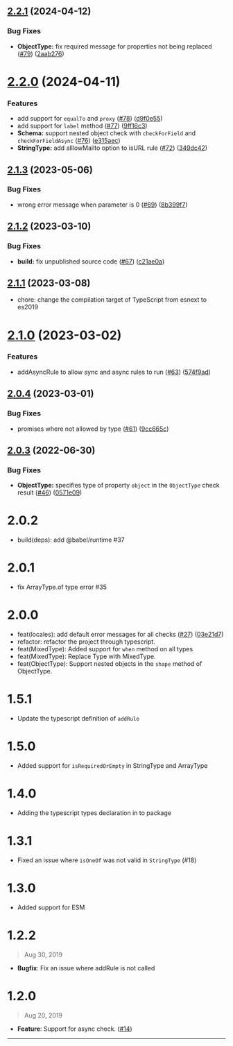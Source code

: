 ## [2.2.1](https://github.com/rsuite/schema-typed/compare/2.2.0...2.2.1) (2024-04-12)


### Bug Fixes

* **ObjectType:** fix required message for properties not being replaced ([#79](https://github.com/rsuite/schema-typed/issues/79)) ([2aab276](https://github.com/rsuite/schema-typed/commit/2aab2768994b42d3572c2d90a926329912811c80))



# [2.2.0](https://github.com/rsuite/schema-typed/compare/2.1.3...2.2.0) (2024-04-11)


### Features

* add support for `equalTo` and `proxy` ([#78](https://github.com/rsuite/schema-typed/issues/78)) ([d9f0e55](https://github.com/rsuite/schema-typed/commit/d9f0e555cf532731839584b0c036648001fe0503))
* add support for `label` method ([#77](https://github.com/rsuite/schema-typed/issues/77)) ([9ff16c3](https://github.com/rsuite/schema-typed/commit/9ff16c346d6f13caabd4910a7d920c1c11eced18))
* **Schema:** support nested object check with `checkForField` and `checkForFieldAsync` ([#76](https://github.com/rsuite/schema-typed/issues/76)) ([e315aec](https://github.com/rsuite/schema-typed/commit/e315aec657ee230f2cf235861e05b37a7eedd274))
* **StringType:** add alllowMailto option to isURL rule ([#72](https://github.com/rsuite/schema-typed/issues/72)) ([349dc42](https://github.com/rsuite/schema-typed/commit/349dc429b51db89e7b261ed24aa006435c501685))



## [2.1.3](https://github.com/rsuite/schema-typed/compare/2.1.2...2.1.3) (2023-05-06)


### Bug Fixes

* wrong error message when parameter is 0 ([#69](https://github.com/rsuite/schema-typed/issues/69)) ([8b399f7](https://github.com/rsuite/schema-typed/commit/8b399f78143dbf36dd2c837c992687c7560027b3))



## [2.1.2](https://github.com/rsuite/schema-typed/compare/2.1.1...2.1.2) (2023-03-10)


### Bug Fixes

* **build:** fix unpublished source code ([#67](https://github.com/rsuite/schema-typed/issues/67)) ([c21ae0a](https://github.com/rsuite/schema-typed/commit/c21ae0a94578907e3fdd0467e5d1a1e3ec7c4d85))



## [2.1.1](https://github.com/rsuite/schema-typed/compare/2.1.0...2.1.1) (2023-03-08)

- chore: change the compilation target of TypeScript from esnext to es2019

# [2.1.0](https://github.com/rsuite/schema-typed/compare/2.0.4...2.1.0) (2023-03-02)

### Features

- addAsyncRule to allow sync and async rules to run ([#63](https://github.com/rsuite/schema-typed/issues/63)) ([574f9ad](https://github.com/rsuite/schema-typed/commit/574f9ad973af97b8c1bae44c3fcfa3dad608c4d6))

## [2.0.4](https://github.com/rsuite/schema-typed/compare/2.0.3...2.0.4) (2023-03-01)

### Bug Fixes

- promises where not allowed by type ([#61](https://github.com/rsuite/schema-typed/issues/61)) ([9cc665c](https://github.com/rsuite/schema-typed/commit/9cc665c4f72b5a22942d351c961263c179888a7a))

## [2.0.3](https://github.com/rsuite/schema-typed/compare/2.0.2...2.0.3) (2022-06-30)

### Bug Fixes

- **ObjectType:** specifies type of property `object` in the `ObjectType` check result ([#46](https://github.com/rsuite/schema-typed/issues/46)) ([0571e09](https://github.com/rsuite/schema-typed/commit/0571e097217b0c999acaf9e5780bdd289aa46a46))

# 2.0.2

- build(deps): add @babel/runtime #37

# 2.0.1

- fix ArrayType.of type error #35

# 2.0.0

- feat(locales): add default error messages for all checks ([#27](https://github.com/rsuite/schema-typed/issues/27)) ([03e21d7](https://github.com/rsuite/schema-typed/commit/03e21d77e9a6e0cd4fddcb1adfe8c485025f246b))
- refactor: refactor the project through typescript.
- feat(MixedType): Added support for `when` method on all types
- feat(MixedType): Replace Type with MixedType.
- feat(ObjectType): Support nested objects in the `shape` method of ObjectType.

# 1.5.1

- Update the typescript definition of `addRule`

# 1.5.0

- Added support for `isRequiredOrEmpty` in StringType and ArrayType

# 1.4.0

- Adding the typescript types declaration in to package

# 1.3.1

- Fixed an issue where `isOneOf` was not valid in `StringType` (#18)

# 1.3.0

- Added support for ESM

# 1.2.2

> Aug 30, 2019

- **Bugfix**: Fix an issue where addRule is not called

# 1.2.0

> Aug 20, 2019

- **Feature**: Support for async check. ([#14])

---

[#14]: https://github.com/rsuite/rsuite/pull/14
